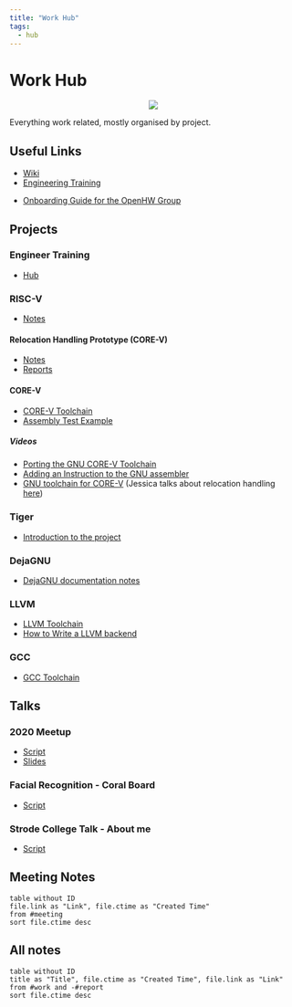 ```yaml
---
title: "Work Hub"
tags:
  - hub
---
```

# Work Hub

<center><img src="https://www.embecosm.com/app/uploads/logo-1.png"></center>

Everything work related, mostly organised by project.

## Useful Links
* [Wiki](https://internal.embecosm.com/wiki/Main_Page)
* [Engineering Training](https://git.embecosm.com/engineering-training)
- [Onboarding Guide for the OpenHW Group](https://docs.google.com/document/d/1wLbqSYdxl5GMawt9ggqnX9Yuqy6FLsH0t0uuXcZ_Tms/edit)

## Projects
### Engineer Training
- [Hub](engineer-training-hub.md)

### RISC-V
- [Notes](riscv.md)

#### Relocation Handling Prototype (CORE-V)
* [Notes](work/relocation-prototype/relocation-prototype.md)
* [Reports](work/relocation-prototype/relocation-prototype-reports/relocation-prototype-reports-hub.md)

#### CORE-V
- [CORE-V Toolchain](corev-toolchain.md)
- [Assembly Test Example](work/assembly-test-example-corev.md)

##### Videos
- [Porting the GNU CORE-V Toolchain](https://www.youtube.com/watch?v=RT0GqJySnBc&t=333s)
- [Adding an Instruction to the GNU assembler](https://www.youtube.com/watch?v=GcnkcK3uYYI&t=228s)
- [GNU toolchain for CORE-V](https://www.youtube.com/watch?v=3f3VuSzslxU&t=1418s) (Jessica talks about relocation handling [here](https://youtu.be/3f3VuSzslxU?t=1192))

### Tiger
- [Introduction to the project](images/tiger.pdf)

### DejaGNU
- [DejaGNU documentation notes](work/dejagnu-documentation-notes.md)

### LLVM
- [LLVM Toolchain](llvm.md)
- [How to Write a LLVM backend](how-to-write-a-llvm-backend.md)

### GCC
- [GCC Toolchain](gcc.md)

## Talks
### 2020 Meetup
- [Script](work/meetup-2020-corev-script.md)
- [Slides](images/meetup-2020-corev-presentation-v11.odp)

### Facial Recognition - Coral Board
- [Script](work/facial-recognition-board-talk-script.md)

### Strode College Talk - About me
- [Script](work/strode-talk-script.md)

## Meeting Notes
```dataview
table without ID
file.link as "Link", file.ctime as "Created Time"
from #meeting
sort file.ctime desc
```

## All notes
```dataview
table without ID
title as "Title", file.ctime as "Created Time", file.link as "Link"
from #work and -#report
sort file.ctime desc
```